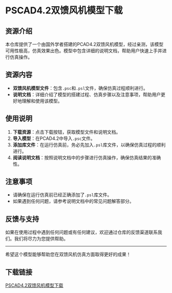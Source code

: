 # PSCAD4.2双馈风机模型下载

## 资源介绍

本仓库提供了一个由国外学者搭建的PCAD4.2双馈风机模型，经过亲测，该模型可用性极高，仿真效果出色。模型中包含详细的说明文档，帮助用户快速上手并进行仿真操作。

## 资源内容

- **双馈风机模型文件**：包含`.psc`和`.psl`文件，确保仿真过程顺利进行。
- **说明文档**：详细介绍了模型的搭建过程、仿真步骤以及注意事项，帮助用户更好地理解和使用该模型。

## 使用说明

1. **下载资源**：点击下载按钮，获取模型文件和说明文档。
2. **导入模型**：在PCAD4.2中导入`.psc`文件。
3. **添加库文件**：在运行仿真前，务必先加入`.psl`库文件，以确保仿真过程的顺利进行。
4. **阅读说明文档**：按照说明文档中的步骤进行仿真操作，确保仿真结果的准确性。

## 注意事项

- 请确保在运行仿真前已经正确添加了`.psl`库文件。
- 如果遇到任何问题，请参考说明文档中的常见问题解答部分。

## 反馈与支持

如果在使用过程中遇到任何问题或有任何建议，欢迎通过仓库的反馈渠道联系我们。我们将尽力为您提供帮助。

---

希望这个模型能够帮助您在双馈风机仿真方面取得更好的成果！

## 下载链接

[PSCAD4.2双馈风机模型下载](https://pan.quark.cn/s/ef457a22fd9a)